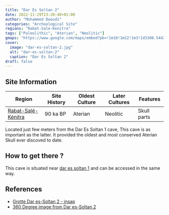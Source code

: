 ```yaml
---
title: "Dar Es Soltan 2"
date: 2022-11-29T23:20:48+01:00
author: "Mohammed Daoudi"
categories: "Archeological Site"
regions: "Rabat-Sale-Kenitra"
tags: ["Paleolithic", "Aterian", "Neolitic"]
gmaps: "https://www.google.com/maps/embed?pb=!1m18!1m12!1m3!1d3308.5442053894094!2d-6.900237923756942!3d33.97855292161681!2m3!1f0!2f0!3f0!3m2!1i1024!2i768!4f13.1!3m3!1m2!1s0xda76d3e70927ce7%3A0xa367b415d1b89942!2sDar%20Es%20Soltan%202%20Cave!5e0!3m2!1sen!2sma!4v1669765104033!5m2!1sen!2sma"
cover:
  image: "dar-es-soltan-2.jpg"
  alt: "dar-es-soltan-2"
  caption: "Dar Es Soltan 2"
draft: false
---
```


## Site Information

| Region | Site History | Oldest Culture | Later Cultures | Features |
| --- | --- | --- | --- | --- | 
| [Rabat-Salé-Kénitra](/regions/rabat-sale-kenitra) | 90 ka BP | Aterian | Neolitic | Skull parts |

Located just few meters from the Dar Es Soltan 1 cave, This cave is as important as the latter. It provided the oldest and most conserved Aterian Skull ever discoved to date.

## How to get there ?
This cave is situated near [dar es soltan 1](/locations/dar-es-soltan-1) and can be accessed in the same way.

## References
- [Grotte Dar es-Soltan 2 - insap](https://insap.ac.ma/?p=898)
- [360 Degree image from Dar es-Soltan 2](https://www.360cities.net/image/dar-es-soltan-2-cave-entrance)

